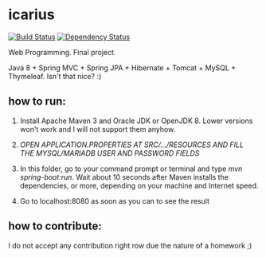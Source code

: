 # icarius

[![Build Status](https://travis-ci.org/felipeanchieta/icarius.svg?branch=master)](https://travis-ci.org/felipeanchieta/icarius) [![Dependency Status](https://www.versioneye.com/user/projects/57a27cd0447bcc00469bdee9/badge.svg?style=flat-square)](https://www.versioneye.com/user/projects/57a27cd0447bcc00469bdee9)

Web Programming. Final project.

Java 8 + Spring MVC + Spring JPA + Hibernate + Tomcat + MySQL + Thymeleaf. Isn't that nice? :)

## how to run:

1) Install Apache Maven 3 and Oracle JDK or OpenJDK 8. Lower versions won't work and I will not support them anyhow.

2) *OPEN APPLICATION.PROPERTIES AT SRC/.../RESOURCES AND FILL THE MYSQL/MARIADB USER AND PASSWORD FIELDS*

3) In this folder, go to your command prompt or terminal and type *mvn spring-boot:run*. Wait about 10 seconds after Maven installs the dependencies, or more, depending on your machine and Internet speed.

4) Go to localhost:8080 as soon as you can to see the result

## how to contribute:

I do not accept any contribution right row due the nature of a homework ;)
